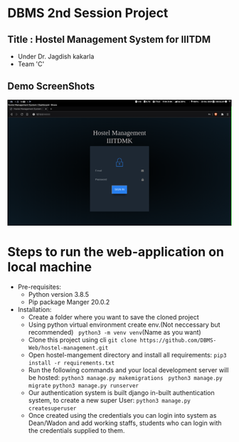 # DBMS 2nd Session Project
## Title : Hostel Management System for IIITDM
   - Under Dr. Jagdish kakarla
   - Team 'C'  
## Demo ScreenShots
![HMS](./2021-04-22-00-54-06.png?raw=true "Hostel Management System")
# Steps to run the web-application on local machine
   - Pre-requisites:
      - Python version 3.8.5
      - Pip package Manger 20.0.2
   - Installation:
      - Create a folder where you want to save the cloned project
      - Using python virtual environment create env.(Not neccessary but recommended)
         ` python3 -m venv venv`(Name as you want)
      - Clone this project using cli
         ` git clone https://github.com/DBMS-Web/hostel-management.git `
      - Open hostel-mangement directory and install all requirements:
         ` pip3 install -r requirements.txt `
      - Run the following commands and your local development server will be hosted:
         ` python3 manage.py makemigrations `
         ` python3 manage.py migrate`
         ` python3 manage.py runserver `
      - Our authentication system is built django in-built authentication system, to create a new super User:
         ` python3 manage.py createsuperuser `
      - Once created using the credentials you can login into system as Dean/Wadon and add working staffs, students who can login with the credentials supplied to them.
